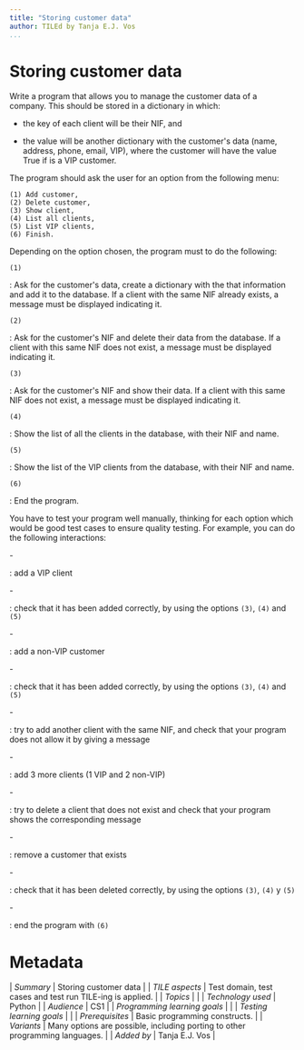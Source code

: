 ```yaml
---
title: "Storing customer data"
author: TILEd by Tanja E.J. Vos
...
```


# Storing customer data

Write a program that allows you to manage the customer data of a
company. This should be stored in a dictionary in which:

-   the key of each client will be their NIF, and

-   the value will be another dictionary with the customer's data
    (name, address, phone, email, VIP), where the customer will have
    the value True if is a VIP customer.

The program should ask the user for an option from the following
menu:

    (1) Add customer,
    (2) Delete customer,
    (3) Show client,
    (4) List all clients,
    (5) List VIP clients,
    (6) Finish.

Depending on the option chosen, the program must to do the
following:

`(1)`

:   Ask for the customer's data, create a dictionary with the that
    information and add it to the database. If a client with the
    same NIF already exists, a message must be displayed indicating
    it.

`(2)`

:   Ask for the customer's NIF and delete their data from the
    database. If a client with this same NIF does not exist, a
    message must be displayed indicating it.

`(3)`

:   Ask for the customer's NIF and show their data. If a client with
    this same NIF does not exist, a message must be displayed
    indicating it.

`(4)`

:   Show the list of all the clients in the database, with their NIF
    and name.

`(5)`

:   Show the list of the VIP clients from the database, with their
    NIF and name.

`(6)`

:   End the program.

You have to test your program well manually, thinking for each
option which would be good test cases to ensure quality testing. For
example, you can do the following interactions:

\-

:   add a VIP client

\-

:   check that it has been added correctly, by using the options
    `(3)`, `(4)` and `(5)`

\-

:   add a non-VIP customer

\-

:   check that it has been added correctly, by using the options
    `(3)`, `(4)` and `(5)`

\-

:   try to add another client with the same NIF, and check that your
    program does not allow it by giving a message

\-

:   add 3 more clients (1 VIP and 2 non-VIP)

\-

:   try to delete a client that does not exist and check that your
    program shows the corresponding message

\-

:   remove a customer that exists

\-

:   check that it has been deleted correctly, by using the options
    `(3)`, `(4)` y `(5)`

\-

:   end the program with `(6)`






# Metadata

| *Summary*                     | Storing customer data |
| *TILE aspects*                | Test domain, test cases and test run TILE-ing is applied. |
| *Topics*                      |  |
| *Technology used*             | Python |
| *Audience*                    | CS1 |
| *Programming learning goals*  |  |
| *Testing learning goals*      |  |
| *Prerequisites*               | Basic programming constructs. |
| *Variants*                    | Many options are possible, including porting to other programming languages. | 
| *Added by*                    | Tanja E.J. Vos |   

